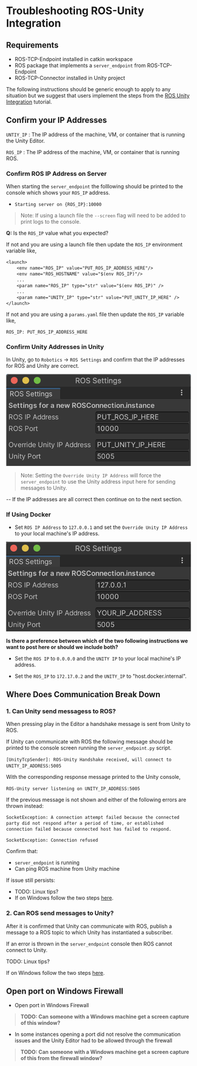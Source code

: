 # Troubleshooting ROS-Unity Integration

## Requirements
- ROS-TCP-Endpoint installed in catkin workspace
- ROS package that implements a `server_endpoint` from ROS-TCP-Endpoint
- ROS-TCP-Connector installed in Unity project

The following instructions should be generic enough to apply to any situation but we suggest that users implement the steps from the [ROS Unity Integration](https://github.com/Unity-Technologies/Unity-Robotics-Hub/tree/main/tutorials/ros_unity_integration) tutorial.

## Confirm your IP Addresses

`UNTIY_IP` : The IP address of the machine, VM, or container that is running the Unity Editor.

`ROS_IP` : The IP address of the machine, VM, or container that is running ROS.


### Confirm ROS IP Address on Server
When starting the `server_endpoint` the folllowing should be printed to the console which shows your `ROS_IP` address.

- `Starting server on {ROS_IP}:10000`

> Note: If using a launch file the `--screen` flag will need to be added to print logs to the console.

**Q:** Is the `ROS_IP` value what you expected?

If not and you are using a launch file then update the `ROS_IP` environment variable like,

```
<launch>
    <env name="ROS_IP" value="PUT_ROS_IP_ADDRESS_HERE"/>
    <env name="ROS_HOSTNAME" value="$(env ROS_IP)"/>
    ...
    <param name="ROS_IP" type="str" value="$(env ROS_IP)" />
	...
    <param name="UNITY_IP" type="str" value="PUT_UNITY_IP_HERE" />
</launch>
```

If not and you are using a `params.yaml` file then update the `ROS_IP` variable like,

```
ROS_IP: PUT_ROS_IP_ADDRESS_HERE
```

### Confirm Unity Addresses in Unity

In Unity, go to `Robotics` -> `ROS Settings` and confirm that the IP addresses for ROS and Unity are correct. 

![](images/troubleshoot-ros-settings.png)

> Note: Setting the `Override Unity IP Address` will force the `server_endpoint` to use the Unity address input here for sending messages to Unity.

--
If the IP addresses are all correct then continue on to the next section.

### If Using Docker

- Set `ROS IP Address` to `127.0.0.1` and set the `Override Unity IP Address` to your local machine's IP address.

![](images/troubleshoot-docker-unity.png)

**Is there a preference between which of the two following instructions we want to post here or should we include both?**

- Set the `ROS IP` to `0.0.0.0` and the `UNITY IP` to your local machine's IP address.

- Set the `ROS_IP` to `172.17.0.2` and the `UNITY_IP` to "host.docker.internal".

## Where Does Communication Break Down

### 1. Can Unity send messagess to ROS?

When pressing play in the Editor a handshake message is sent from Unity to ROS.

If Unity can communicate with ROS the following message should be printed to the console screen running the `server_endpoint.py` script.

```[UnityTcpSender]: ROS-Unity Handshake received, will connect to UNITY_IP_ADDRESS:5005```

With the corresponding response message printed to the Unity console,

```ROS-Unity server listening on UNITY_IP_ADDRESS:5005```


If the previous message is not shown and either of the following errors are thrown instead:

```
SocketException: A connection attempt failed because the connected party did not respond after a period of time, or established connection failed because connected host has failed to respond.
```

```
SocketException: Connection refused
```

Confirm that:

- `server_endpoint` is running
- Can ping ROS machine from Unity machine

If issue still persists:

- TODO: Linux tips?
- If on Windows follow the two steps [here](#open-port-on-windows-firewall).

### 2. Can ROS send messages to Unity?

After it is confirmed that Unity can communicate with ROS, publish a message to a ROS topic to which Unity has instantiated a subscriber.

If an error is thrown in the `server_endpoint` console then ROS cannot connect to Unity.

TODO: Linux tips?

If on Windows follow the two steps [here](#open-port-on-windows-firewall).

## Open port on Windows Firewall
- Open port in Windows Firewall

> **TODO: Can someone with a Windows machine get a screen capture of this window?**

- In some instances opening a port did not resolve the communication issues and the Unity Editor had to be allowed through the firewall

> **TODO: Can someone with a Windows machine get a screen capture of this from the firewall window?**





